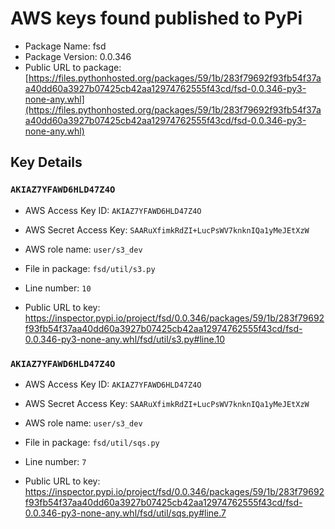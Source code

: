 # AWS keys found published to PyPi

* Package Name: fsd
* Package Version: 0.0.346
* Public URL to package: [https://files.pythonhosted.org/packages/59/1b/283f79692f93fb54f37aa40dd60a3927b07425cb42aa12974762555f43cd/fsd-0.0.346-py3-none-any.whl](https://files.pythonhosted.org/packages/59/1b/283f79692f93fb54f37aa40dd60a3927b07425cb42aa12974762555f43cd/fsd-0.0.346-py3-none-any.whl)

## Key Details

### `AKIAZ7YFAWD6HLD47Z4O`

* AWS Access Key ID: `AKIAZ7YFAWD6HLD47Z4O`
* AWS Secret Access Key: `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` 
* AWS role name: `user/s3_dev`
* File in package: `fsd/util/s3.py`
* Line number: `10`

* Public URL to key: https://inspector.pypi.io/project/fsd/0.0.346/packages/59/1b/283f79692f93fb54f37aa40dd60a3927b07425cb42aa12974762555f43cd/fsd-0.0.346-py3-none-any.whl/fsd/util/s3.py#line.10



### `AKIAZ7YFAWD6HLD47Z4O`

* AWS Access Key ID: `AKIAZ7YFAWD6HLD47Z4O`
* AWS Secret Access Key: `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` 
* AWS role name: `user/s3_dev`
* File in package: `fsd/util/sqs.py`
* Line number: `7`

* Public URL to key: https://inspector.pypi.io/project/fsd/0.0.346/packages/59/1b/283f79692f93fb54f37aa40dd60a3927b07425cb42aa12974762555f43cd/fsd-0.0.346-py3-none-any.whl/fsd/util/sqs.py#line.7


